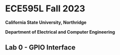 # ECE595L Fall 2023
**California State University, Northridge**

**Department of Electrical and Computer Engineering**

## Lab 0 - GPIO Interface
